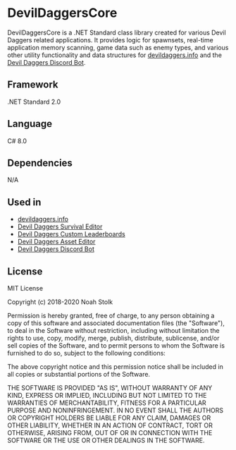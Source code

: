 # DevilDaggersCore
DevilDaggersCore is a .NET Standard class library created for various Devil Daggers related applications. It provides logic for spawnsets, real-time application memory scanning, game data such as enemy types, and various other utility functionality and data structures for [devildaggers.info](https://devildaggers.info/) and the [Devil Daggers Discord Bot](https://github.com/NoahStolk/DevilDaggersDiscordBot).

## Framework
.NET Standard 2.0

## Language
C# 8.0

## Dependencies
N/A

## Used in
- [devildaggers.info](https://devildaggers.info/)
- [Devil Daggers Survival Editor](https://devildaggers.info/Tools/DevilDaggersSurvivalEditor)
- [Devil Daggers Custom Leaderboards](https://devildaggers.info/Tools/DevilDaggersCustomLeaderboards)
- [Devil Daggers Asset Editor](https://devildaggers.info/Tools/DevilDaggersAssetEditor)
- [Devil Daggers Discord Bot](https://github.com/NoahStolk/DevilDaggersDiscordBot)

## License
MIT License

Copyright (c) 2018-2020 Noah Stolk

Permission is hereby granted, free of charge, to any person obtaining a copy
of this software and associated documentation files (the "Software"), to deal
in the Software without restriction, including without limitation the rights
to use, copy, modify, merge, publish, distribute, sublicense, and/or sell
copies of the Software, and to permit persons to whom the Software is
furnished to do so, subject to the following conditions:

The above copyright notice and this permission notice shall be included in all
copies or substantial portions of the Software.

THE SOFTWARE IS PROVIDED "AS IS", WITHOUT WARRANTY OF ANY KIND, EXPRESS OR
IMPLIED, INCLUDING BUT NOT LIMITED TO THE WARRANTIES OF MERCHANTABILITY,
FITNESS FOR A PARTICULAR PURPOSE AND NONINFRINGEMENT. IN NO EVENT SHALL THE
AUTHORS OR COPYRIGHT HOLDERS BE LIABLE FOR ANY CLAIM, DAMAGES OR OTHER
LIABILITY, WHETHER IN AN ACTION OF CONTRACT, TORT OR OTHERWISE, ARISING FROM,
OUT OF OR IN CONNECTION WITH THE SOFTWARE OR THE USE OR OTHER DEALINGS IN THE
SOFTWARE.
